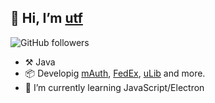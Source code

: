 ## 👋 Hi, I’m [utf](https://linktr.ee/utf_)

<img alt="GitHub followers" src="https://img.shields.io/github/followers/readutf?label=%40readUTF&style=social">

- ⚒️ Java
- 📦 Developig [mAuth](https://github.com/readUTF/mAuth), [FedEx](https://github.com/readUTF/FedEx), [uLib](https://github.com/readUTF/uLib) and more.
- 🌱 I’m currently learning JavaScript/Electron
